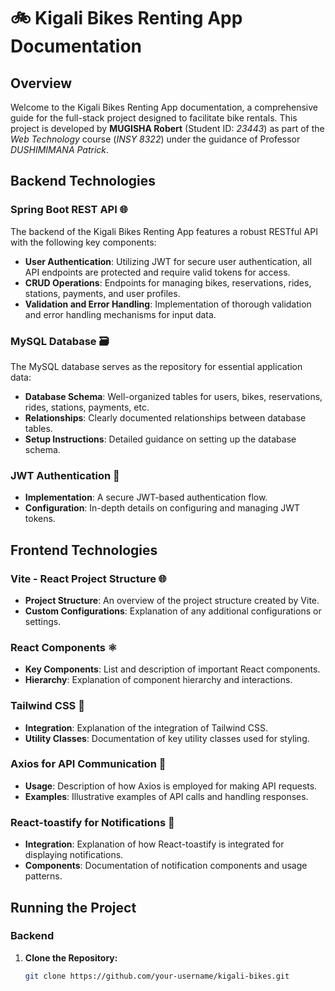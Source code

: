 # 🚲 Kigali Bikes Renting App Documentation

## Overview

Welcome to the Kigali Bikes Renting App documentation, a comprehensive guide for the full-stack project designed to facilitate bike rentals. This project is developed by **MUGISHA Robert** (Student ID: *23443*) as part of the *Web Technology* course (*INSY 8322*) under the guidance of Professor *DUSHIMIMANA Patrick*.

## Backend Technologies

### Spring Boot REST API 🌐

The backend of the Kigali Bikes Renting App features a robust RESTful API with the following key components:

- **User Authentication**: Utilizing JWT for secure user authentication, all API endpoints are protected and require valid tokens for access.
- **CRUD Operations**: Endpoints for managing bikes, reservations, rides, stations, payments, and user profiles.
- **Validation and Error Handling**: Implementation of thorough validation and error handling mechanisms for input data.

### MySQL Database 🗃️

The MySQL database serves as the repository for essential application data:

- **Database Schema**: Well-organized tables for users, bikes, reservations, rides, stations, payments, etc.
- **Relationships**: Clearly documented relationships between database tables.
- **Setup Instructions**: Detailed guidance on setting up the database schema.

### JWT Authentication 🔐

- **Implementation**: A secure JWT-based authentication flow.
- **Configuration**: In-depth details on configuring and managing JWT tokens.

## Frontend Technologies

### Vite - React Project Structure 🌐

- **Project Structure**: An overview of the project structure created by Vite.
- **Custom Configurations**: Explanation of any additional configurations or settings.

### React Components ⚛️

- **Key Components**: List and description of important React components.
- **Hierarchy**: Explanation of component hierarchy and interactions.

### Tailwind CSS 🎨

- **Integration**: Explanation of the integration of Tailwind CSS.
- **Utility Classes**: Documentation of key utility classes used for styling.

### Axios for API Communication 📡

- **Usage**: Description of how Axios is employed for making API requests.
- **Examples**: Illustrative examples of API calls and handling responses.

### React-toastify for Notifications 📢

- **Integration**: Explanation of how React-toastify is integrated for displaying notifications.
- **Components**: Documentation of notification components and usage patterns.

## Running the Project

### Backend

1. **Clone the Repository:**
   ```bash
   git clone https://github.com/your-username/kigali-bikes.git
